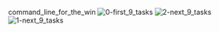 command_line_for_the_win
![0-first_9_tasks](https://user-images.githubusercontent.com/117736078/233861325-db717f4c-6b2f-4382-a9b1-4d12be862299.JPG)
![2-next_9_tasks](https://user-images.githubusercontent.com/117736078/233861328-fd2a6b7f-c5b7-4a7c-a4c6-79a8e45ae0f4.JPG)
![1-next_9_tasks](https://user-images.githubusercontent.com/117736078/233861330-405bcb30-6e95-4ddb-9143-96837edc07d5.JPG)
